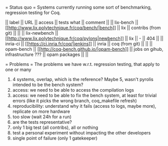 = Status quo =
Systems currently running some sort of benchmarking, regression testing for Coq.

|| label        || URL                                                     || access || tests what          || comment ||
|| lix-bench    || [[http://www.lix.polytechnique.fr/coq/bench/|bench]]    || lix    || contribs (from git) ||         ||
|| lix-newbench || [[http://www.lix.polytechnique.fr/coq/pylons|newbench]] || lix    || -                   || 404     ||
|| inria-ci     || [[https://ci.inria.fr/coq/|jenkins]]                    || inria  || coq (from git)      ||         ||
|| opam-bench   || [[http://coq-bench.github.io/|opam-bench]]              || jobs on gihub, infrastructure ??? || opam packages || ||

= Problems =
The problems we have w.r.t. regression testing, that apply to one or many

 1. 4 systems, overlap, which is the reference?  Maybe 5, wasn't pyrolis intended to be the bench system?
 1. access: we need to be able to access the compilation logs
 1. access: we need to be able to fix the bench system, at least for trivial errors (like it picks the wrong branch, coq_makefile refresh)
 1. reproducibility: understand why it fails (access to logs, maybe more), replicate on more hardware
 1. too slow (wait 24h for a run)
 1. are the tests representative?
 1. only 1 big test (all contribs), all or nothing
 1. test a personal experiment without impacting the other developers
 1. single point of failure (only 1 gatekeeper)
